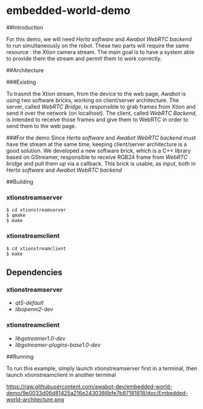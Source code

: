 # embedded-world-demo

##Introduction

For this demo, we will need *Herta software* and *Awabot WebRTC backend* to run simultaneously on the robot. These two parts will require the same resource : the Xtion camera stream. The main goal is to have a system able to provide them the stream and permit them to work correctly.

##Architecture

###Existing

To trasmit the Xtion stream, from the device to the web page, *Awabot* is using two software bricks, working on client/server architecture. The server, called *WebRTC Bridge*, is responsible to grab frames from Xtion and send it over the network (on localhost). The client, called *WebRTC Backend*, is intended to receive those frames and give them to WebRTC in order to send them to the web page.

###For the demo
Since *Herta software* and *Awabot WebRTC backend* must have the stream at the same time, keeping client/server architecture is a good solution. We developed a new software brick, which is a C++ library based on GStreamer, responsible to receive RGB24 frame from *WebRTC bridge* and pull them up via a callback. This brick is usable, as input, both in *Herta software* and *Awabot WebRTC backend*

##Building

### xtionstreamserver
```
$ cd xtionstreamserver
$ qmake
$ make
```

### xtionstreamclient
```
$ cd xtionstreamclient
$ make
```

## Dependencies

### xtionstreamserver
* *qt5-default*
* *libopenni2-dev*

### xtionstreamclient
* *libgstreamer1.0-dev*
* *libgstreamer-plugins-base1.0-dev*

##Running

To run this example, simply launch xtionstreamserver first in a terminal, then launch xtionstreamclient in another terminal

https://raw.githubusercontent.com/awabot-dev/embedded-world-demo/9e0033d06d81425a216e2430386bfe7b87181818/doc/Embedded-world-architecture.png
